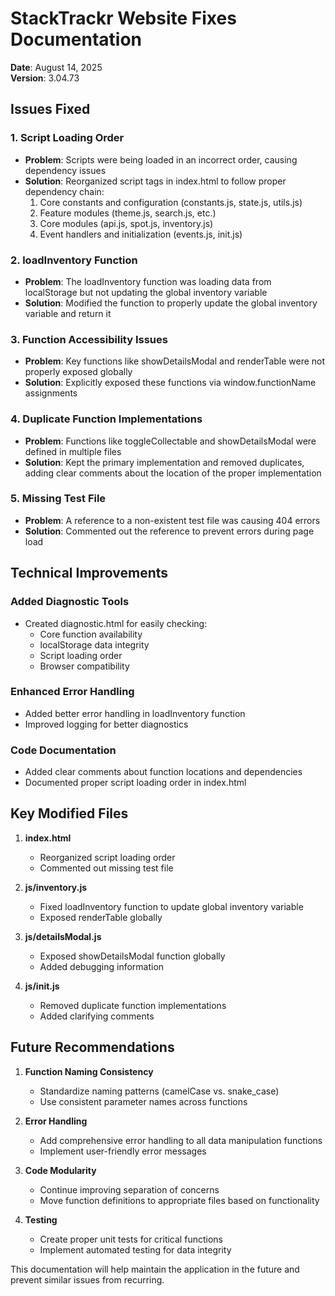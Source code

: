 # StackTrackr Website Fixes Documentation

**Date**: August 14, 2025  
**Version**: 3.04.73

## Issues Fixed

### 1. Script Loading Order
- **Problem**: Scripts were being loaded in an incorrect order, causing dependency issues
- **Solution**: Reorganized script tags in index.html to follow proper dependency chain:
  1. Core constants and configuration (constants.js, state.js, utils.js)
  2. Feature modules (theme.js, search.js, etc.)
  3. Core modules (api.js, spot.js, inventory.js)
  4. Event handlers and initialization (events.js, init.js)

### 2. loadInventory Function
- **Problem**: The loadInventory function was loading data from localStorage but not updating the global inventory variable
- **Solution**: Modified the function to properly update the global inventory variable and return it

### 3. Function Accessibility Issues
- **Problem**: Key functions like showDetailsModal and renderTable were not properly exposed globally
- **Solution**: Explicitly exposed these functions via window.functionName assignments

### 4. Duplicate Function Implementations
- **Problem**: Functions like toggleCollectable and showDetailsModal were defined in multiple files
- **Solution**: Kept the primary implementation and removed duplicates, adding clear comments about the location of the proper implementation

### 5. Missing Test File
- **Problem**: A reference to a non-existent test file was causing 404 errors
- **Solution**: Commented out the reference to prevent errors during page load

## Technical Improvements

### Added Diagnostic Tools
- Created diagnostic.html for easily checking:
  - Core function availability
  - localStorage data integrity
  - Script loading order
  - Browser compatibility

### Enhanced Error Handling
- Added better error handling in loadInventory function
- Improved logging for better diagnostics

### Code Documentation
- Added clear comments about function locations and dependencies
- Documented proper script loading order in index.html

## Key Modified Files

1. **index.html**
   - Reorganized script loading order
   - Commented out missing test file

2. **js/inventory.js**
   - Fixed loadInventory function to update global inventory variable
   - Exposed renderTable globally

3. **js/detailsModal.js**
   - Exposed showDetailsModal function globally
   - Added debugging information

4. **js/init.js**
   - Removed duplicate function implementations
   - Added clarifying comments

## Future Recommendations

1. **Function Naming Consistency**
   - Standardize naming patterns (camelCase vs. snake_case)
   - Use consistent parameter names across functions

2. **Error Handling**
   - Add comprehensive error handling to all data manipulation functions
   - Implement user-friendly error messages

3. **Code Modularity**
   - Continue improving separation of concerns
   - Move function definitions to appropriate files based on functionality

4. **Testing**
   - Create proper unit tests for critical functions
   - Implement automated testing for data integrity

This documentation will help maintain the application in the future and prevent similar issues from recurring.
